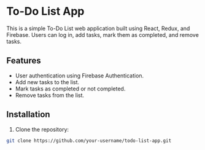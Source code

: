 # To-Do List App

This is a simple To-Do List web application built using React, Redux, and Firebase. Users can log in, add tasks, mark them as completed, and remove tasks.

## Features

- User authentication using Firebase Authentication.
- Add new tasks to the list.
- Mark tasks as completed or not completed.
- Remove tasks from the list.

## Installation

1. Clone the repository:

```bash
git clone https://github.com/your-username/todo-list-app.git

